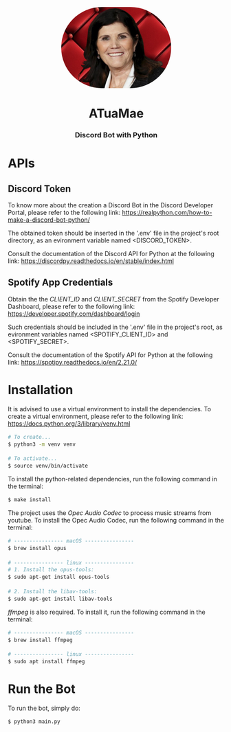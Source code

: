 <div align="center">
  <img src="https://github.com/gm0l74/discord-bot/blob/master/botpic.jpg" width="256" style="border-radius: 128px;" rounded/>
  <h1>ATuaMae</h1>
  <h3>Discord Bot with Python</h3>
</div>

# APIs

## Discord Token

To know more about the creation a Discord Bot in the Discord Developer Portal,
please refer to the following link:
https://realpython.com/how-to-make-a-discord-bot-python/

The obtained token should be inserted in the '.env' file in the project's root
directory, as an evironment variable named <DISCORD_TOKEN>.

Consult the documentation of the Discord API for Python at the following link:
https://discordpy.readthedocs.io/en/stable/index.html

## Spotify App Credentials

Obtain the the *CLIENT_ID* and *CLIENT_SECRET* from the Spotify Developer Dashboard,
please refer to the following link:
https://developer.spotify.com/dashboard/login

Such credentials should be included in the '.env' file in the project's root,
as evironment variables named <SPOTIFY_CLIENT_ID> and <SPOTIFY_SECRET>.

Consult the documentation of the Spotify API for Python at the following link:
https://spotipy.readthedocs.io/en/2.21.0/

# Installation

It is advised to use a virtual environment to install the dependencies.
To create a virtual environment, please refer to the following link:
https://docs.python.org/3/library/venv.html

```bash
# To create...
$ python3 -m venv venv

# To activate...
$ source venv/bin/activate
```

To install the python-related dependencies, run the following command in the terminal:

```bash
$ make install
```

The project uses the *Opec Audio Codec* to process music streams from youtube.
To install the Opec Audio Codec, run the following command in the terminal:

```bash
# ---------------- macOS ----------------
$ brew install opus

# ---------------- linux ----------------
# 1. Install the opus-tools:
$ sudo apt-get install opus-tools

# 2. Install the libav-tools:
$ sudo apt-get install libav-tools
```

*ffmpeg* is also required.
To install it, run the following command in the terminal:

```bash
# ---------------- macOS ----------------
$ brew install ffmpeg

# ---------------- linux ----------------
$ sudo apt install ffmpeg 
```

# Run the Bot

To run the bot, simply do:

```bash
$ python3 main.py
```